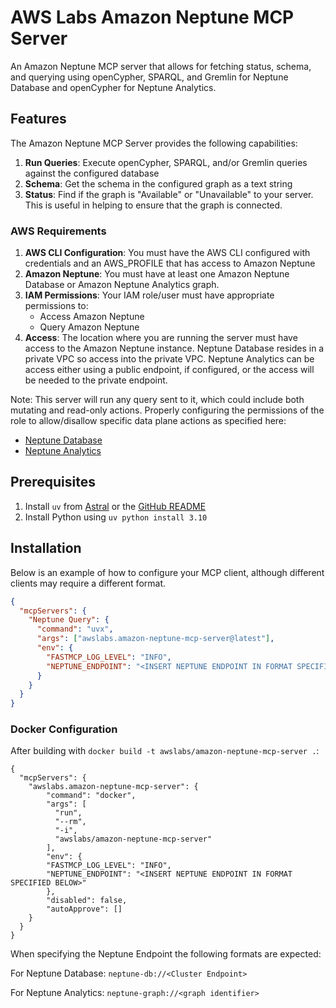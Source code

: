 # AWS Labs Amazon Neptune MCP Server

An Amazon Neptune MCP server that allows for fetching status, schema, and querying using openCypher, SPARQL, and Gremlin for Neptune Database and openCypher for Neptune Analytics.

## Features

The Amazon Neptune MCP Server provides the following capabilities:

1. **Run Queries**: Execute openCypher, SPARQL, and/or Gremlin queries against the configured database
2. **Schema**: Get the schema in the configured graph as a text string
3. **Status**: Find if the graph is "Available" or "Unavailable" to your server.  This is useful in helping to ensure that the graph is connected.

### AWS Requirements

1. **AWS CLI Configuration**: You must have the AWS CLI configured with credentials and an AWS_PROFILE that has access to Amazon Neptune
2. **Amazon Neptune**: You must have at least one Amazon Neptune Database or Amazon Neptune Analytics graph.
3. **IAM Permissions**: Your IAM role/user must have appropriate permissions to:
   - Access Amazon Neptune
   - Query Amazon Neptune
4. **Access**: The location where you are running the server must have access to the Amazon Neptune instance.  Neptune Database resides in a private VPC so access into the private VPC.  Neptune Analytics can be access either using a public endpoint, if configured, or the access will be needed to the private endpoint.

Note: This server will run any query sent to it, which could include both mutating and read-only actions.  Properly configuring the permissions of the role to allow/disallow specific data plane actions as specified here:
* [Neptune Database](https://docs.aws.amazon.com/neptune/latest/userguide/security.html)
* [Neptune Analytics](https://docs.aws.amazon.com/neptune-analytics/latest/userguide/security.html)


## Prerequisites

1. Install `uv` from [Astral](https://docs.astral.sh/uv/getting-started/installation/) or the [GitHub README](https://github.com/astral-sh/uv#installation)
2. Install Python using `uv python install 3.10`

## Installation

Below is an example of how to configure your MCP client, although different clients may require a different format.


```json
{
  "mcpServers": {
    "Neptune Query": {
      "command": "uvx",
      "args": ["awslabs.amazon-neptune-mcp-server@latest"],
      "env": {
        "FASTMCP_LOG_LEVEL": "INFO",
        "NEPTUNE_ENDPOINT": "<INSERT NEPTUNE ENDPOINT IN FORMAT SPECIFIED BELOW>"
      }
    }
  }
}

```
### Docker Configuration
After building with `docker build -t awslabs/amazon-neptune-mcp-server .`:

```
{
  "mcpServers": {
    "awslabs.amazon-neptune-mcp-server": {
        "command": "docker",
        "args": [
          "run",
          "--rm",
          "-i",
          "awslabs/amazon-neptune-mcp-server"
        ],
        "env": {
        "FASTMCP_LOG_LEVEL": "INFO",
        "NEPTUNE_ENDPOINT": "<INSERT NEPTUNE ENDPOINT IN FORMAT SPECIFIED BELOW>"
        },
        "disabled": false,
        "autoApprove": []
    }
  }
}
```

When specifying the Neptune Endpoint the following formats are expected:

For Neptune Database:
`neptune-db://<Cluster Endpoint>`

For Neptune Analytics:
`neptune-graph://<graph identifier>`
